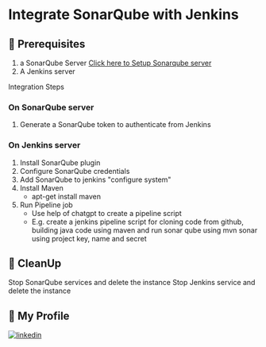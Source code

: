# Integrate SonarQube with Jenkins 

## 🧰 Prerequisites
1. a SonarQube Server [Click here to Setup Sonarqube server](https://github.com/HandsOnDevOpsTraining/docker-and-sonarqube-installation-in-aws)
2. A Jenkins server 


Integration Steps 

### On SonarQube server 

1. Generate a SonarQube token to authenticate from Jenkins

### On Jenkins server 

1. Install SonarQube plugin
2. Configure SonarQube credentials 
3. Add SonarQube to jenkins "configure system" 
4. Install Maven 
   - apt-get install maven
5. Run Pipeline job 
   - Use help of chatgpt to create a pipeline script
   - E.g. create a jenkins pipeline script for cloning code from github, building java code using maven and run sonar qube using mvn sonar using project key, name and secret

## 🧹 CleanUp  

   Stop SonarQube services and delete the instance
   Stop Jenkins service and delete the instance 

   
## 🔗 My Profile
[![linkedin](https://img.shields.io/badge/linkedin-0A66C2?style=for-the-badge&logo=linkedin&logoColor=white)](https://www.linkedin.com/in/madan-lanka-0368a9b)
